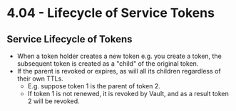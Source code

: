# 4.04 - Lifecycle of Service Tokens

## Service Lifecycle of Tokens

- When a token holder creates a new token e.g. you create a token, the subsequent token is created as a "child" of the original token.
- If the parent is revoked or expires, as will all its children regardless of their own TTLs.
  - E.g. suppose token 1 is the parent of token 2.
  - If token 1 is not renewed, it is revoked by Vault, and as a result token 2 will be revoked.
